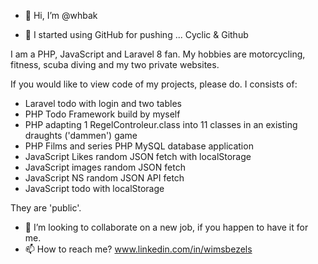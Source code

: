 - 👋 Hi, I’m @whbak

- 🌱 I started using GitHub for pushing ... Cyclic & Github

I am a PHP, JavaScript and Laravel 8 fan.
My hobbies are motorcycling, fitness, scuba diving and my two private websites.

If you would like to view code of my projects, please do.
I consists of:
- Laravel todo with login and two tables
- PHP Todo Framework build by myself
- PHP adapting 1 RegelControleur.class into 11 classes in an existing draughts ('dammen') game
- PHP Films and series PHP MySQL database application
- JavaScript Likes random JSON fetch with localStorage
- JavaScript images random JSON fetch
- JavaScript NS random JSON API fetch
- JavaScript todo with localStorage

They are 'public'.

- 💞️ I’m looking to collaborate on a new job, if you happen to have it for me.
- 📫 How to reach me? www.linkedin.com/in/wimsbezels

<!---
whbak/whbak is a ✨ special ✨ repository because its `README.md` (this file) appears on your GitHub profile.
You can click the Preview link to take a look at your changes.
--->
